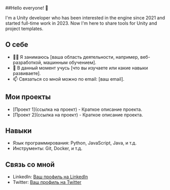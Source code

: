 ##Hello everyone! 👋

I'm a Unity developer who has been interested in the engine since 2021 and started full-time work in 2023. Now I'm here to share tools for Unity and project templates.


## О себе

- 👨‍💻 Я занимаюсь [ваша область деятельности, например, веб-разработкой, машинным обучением].
- 🌱 В данный момент учусь [что вы изучаете или какие навыки развиваете].
- 📫 Связаться со мной можно по email: [ваш email].

## Мои проекты

- [Проект 1](ссылка на проект) - Краткое описание проекта.
- [Проект 2](ссылка на проект) - Краткое описание проекта.

## Навыки

- Язык программирования: Python, JavaScript, Java, и т.д.
- Инструменты: Git, Docker, и т.д.

## Связь со мной

- LinkedIn: [Ваш профиль на LinkedIn](ссылка)
- Twitter: [Ваш профиль на Twitter](ссылка)
